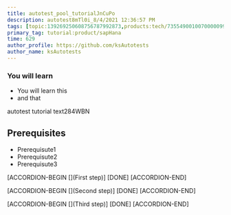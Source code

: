 ```yaml
---
title: autotest_pool_tutorialJnCuPo
description: autotest8mTl0i_8/4/2021 12:36:57 PM
tags: [topic:139269250608756787992873,products:tech/73554900100700000996,tutorial:experience/advanced]
primary_tag: tutorial:product/sapHana
time: 629
author_profile: https://github.com/ksAutotests
author_name: ksAutotests
---
```

### You will learn
- You will learn this
- and that

autotest tutorial text284WBN

## Prerequisites
- Prerequisute1
- Prerequisute2
- Prerequisute3

[ACCORDION-BEGIN [](First step)]
[DONE]
[ACCORDION-END]

[ACCORDION-BEGIN [](Second step)]
[DONE]
[ACCORDION-END]

[ACCORDION-BEGIN [](Third step)]
[DONE]
[ACCORDION-END]

